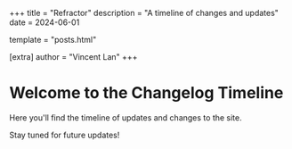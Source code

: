 +++
title = "Refractor"
description = "A timeline of changes and updates"
date = 2024-06-01

template = "posts.html"

[extra]
author = "Vincent Lan"
+++

# Welcome to the Changelog Timeline

Here you'll find the timeline of updates and changes to the site.

Stay tuned for future updates!
